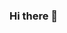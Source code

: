 ### Hi there 👋

<!--
**Rezalla/Rezalla** is a ✨ _special_ ✨ repository because its `README.md` (this file) appears on your GitHub profile.

Here are some ideas to get you started:

- 🔭 I’m currently working on ... a test site to develop my skills
- 🌱 I’m currently learning ... html
- 👯 I’m looking to collaborate on ... nothing at the moment
- 🤔 I’m looking for help with ... html, javascript and css
- 💬 Ask me about ... nothing at the moment
- 📫 How to reach me: ... sjalford79@outlook.com
- 😄 Pronouns: ... He
- ⚡ Fun fact: ... I like rugby 
-->
